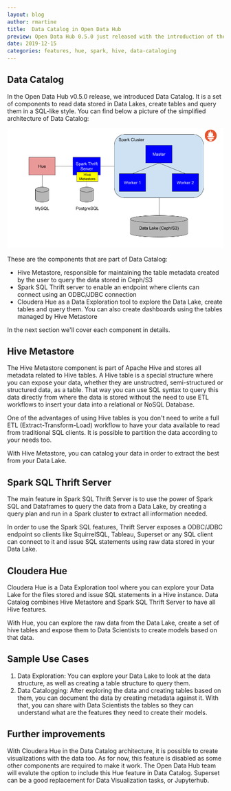 ```yaml
---
layout: blog
author: rmartine
title:  Data Catalog in Open Data Hub
preview: Open Data Hub 0.5.0 just released with the introduction of the Data Catalog, a set of components to explore data stored in Data Lakes using Hive-related technologies.
date: 2019-12-15
categories: features, hue, spark, hive, data-cataloging
---
```


Data Catalog
--------

In the Open Data Hub v0.5.0 release, we introduced Data Catalog. It is a set of components to 
read data stored in Data Lakes, create tables and query them in a SQL-like style. You can find
below a picture of the simplified architecture of Data Catalog:

![alt text](../assets/img/pages/posts/2019-10-10-data-catalog-in-odh/Data_Catalog_Simplified_Diagram.png "Data Catalog architecture")

These are the components that are part of Data Catalog:

* Hive Metastore, responsible for maintaining the table metadata created by the user to query the data stored in Ceph/S3
* Spark SQL Thrift server to enable an endpoint where clients can connect using an ODBC/JDBC connection
* Cloudera Hue as a Data Exploration tool to explore the Data Lake, create tables and query them. You can 
also create dashboards using the tables managed by Hive Metastore

In the next section we'll cover each component in details.

Hive Metastore
---------

The Hive Metastore component is part of Apache Hive and stores all metadata related to Hive tables. A Hive table
is a special structure where you can expose your data, whether they are unstructred, semi-structured or
structured data, as a table. That way you can use SQL syntax to query this data directly from where the data
is stored without the need to use ETL workflows to insert your data into a relational or NoSQL Database.

One of the advantages of using Hive tables is you don't need to write a full ETL (Extract-Transform-Load) workflow
to have your data available to read from traditional SQL clients. It is possible to partition the data according to
your needs too.

With Hive Metastore, you can catalog your data in order to extract the best from your Data Lake.


Spark SQL Thrift Server
---------

The main feature in Spark SQL Thrift Server is to use the power of Spark SQL and Dataframes to query the data from a
Data Lake, by creating a query plan and run in a Spark cluster to extract all information needed.

In order to use the Spark SQL features, Thrift Server exposes a ODBC/JDBC endpoint so clients like SquirrelSQL, Tableau, 
Superset or any SQL client can connect to it and issue SQL statements using raw data stored in your Data Lake.


Cloudera Hue
---------

Cloudera Hue is a Data Exploration tool where you can explore your Data Lake for the files stored and issue SQL statements
in a Hive instance. Data Catalog combines Hive Metastore and Spark SQL Thrift Server to have all Hive features.

With Hue, you can explore the raw data from the Data Lake, create a set of hive tables and expose them to Data Scientists
to create models based on that data.

Sample Use Cases
------

1) Data Exploration: You can explore your Data Lake to look at the data structure, as well as creating a table structure to
query them.
2) Data Catalogging: After exploring the data and creating tables based on them, you can document the data by creating metadata
against it. With that, you can share with Data Scientists the tables so they can understand what are the features they need
to create their models.

Further improvements
------

With Cloudera Hue in the Data Catalog architecture, it is possible to create visualizations with the data too. As for now, this
feature is disabled as some other components are required to make it work. The Open Data Hub team will evalute the option to include
this Hue feature in Data Catalog. Superset can be a good replacement for Data Visualization tasks, or Jupyterhub.